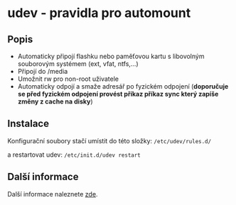 udev - pravidla pro automount
=============================

Popis
-----

 *   Automaticky připojí flashku nebo paměťovou kartu s libovolným souborovým systémem (ext, vfat, ntfs,…)
 *   Připojí do /media
 *   Umožnit rw pro non-root uživatele
 *   Automaticky odpojí a smaže adresář po fyzickém odpojení (__doporučuje se před fyzickém odpojení provést příkaz příkaz sync který zapíše změny z cache na disky__)

Instalace
---------

Konfigurační soubory stačí umístit do této složky: <code>/etc/udev/rules.d/</code>

a restartovat udev: <code>/etc/init.d/udev restart</code> 

Další informace
---------------

Další informace naleznete [zde](http://303rdlabs.maweb.eu/doku.php/programy#udev).

